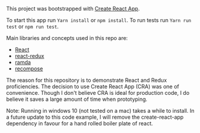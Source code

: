 This project was bootstrapped with [Create React App](https://github.com/facebookincubator/create-react-app).

To start this app run `Yarn install` or `npm install`.
To run tests run `Yarn run test` or `npm run test`.

Main libraries and concepts used in this repo are:
- [React](http://redux.js.org/docs/introduction/)
- [react-redux](https://www.npmjs.com/package/recompose)
- [ramda](http://ramdajs.com/0.23.0/)
- [recompose](https://github.com/acdlite/recompose)

The reason for this repository is to demonstrate React and Redux proficiencies.
The decision to use Create React App (CRA) was one of convenience. Though I
don't believe CRA is ideal for production code, I do believe it saves a large
amount of time when prototyping.

Note: Running in windows 10 (not tested on a mac) takes a while to install. In a
future update to this code example, I will remove the create-react-app dependency
in favour for a hand rolled boiler plate of react.
